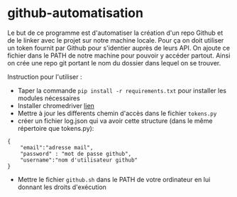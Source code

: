 # github-automatisation
Le but de ce programme est d'automatiser la création d'un repo Github et de le linker avec le projet sur notre machine locale. 
Pour ça on doit utiliser un token fournit par Github pour s'identier auprès de leurs API.
On ajoute ce fichier dans le PATH de notre machine pour pouvoir y accéder partout. 
Ainsi on crée une repo git portant le nom du dossier dans lequel on se trouver.

Instruction pour l'utiliser : 
  - Taper la commande  ```pip install -r requirements.txt``` pour installer les modules nécessaires
  -  Installer chromedriver [lien](https://chromedriver.chromium.org/downloads) 
  -  Mettre à jour les differents chemin d'accès dans le fichier ```tokens.py```
  -  créer un fichier log.json qui va avoir cette structure (dans le même répertoire que tokens.py):
    
    {
        "email":"adresse mail",
        "password" : "mot de passe github",
        "username":"nom d'utilisateur github"
    }
  - Mettre le fichier ```github.sh``` dans le PATH de votre ordinateur en lui donnant les droits d'exécution
